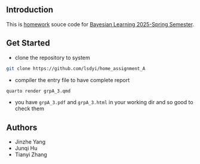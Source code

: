 ## Introduction
This is [homework](https://mattiasvillani.com/BayesLearnCourse/assignment/AssignmentPartA.html) souce code for [Bayesian Learning 2025-Spring Semester](https://mattiasvillani.com/BayesLearnCourse/).

## Get Started
- clone the repository to system
```bash
git clone https://github.com/lsdyi/home_assignment_A
````
- compiler the entry file to have complete report
```bash
quarto render grpA_3.qmd
```
- you have `grpA_3.pdf` and `grpA_3.html` in your working dir and so good to check them

## Authors
- Jinzhe Yang
- Junqi Hu
- Tianyi Zhang
